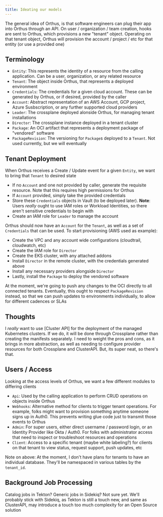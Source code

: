 ```yaml
---
title: Ideating our models
---
```


The general idea of Orthus, is that software engineers can plug their app into Orthus through an API. On user / organization / team 
creation, hooks are sent to Orthus, which provisions a new "tenant" object. Operating on that tenant object, Orthus will provision 
the account / project / etc for that entity (or use a provided one)

## Terminology
- `Entity`: This represents the identity of a resource from the calling application. Can be a user, organization, or any related resource
- `Tenant`: The object inside Orthus, that represents a deployed environment 
- `Credentials`: The credentials for a given cloud account. These can be generated by Orthus, or if desired, provided by the caller 
- `Account`: Abstract representation of an AWS Account, GCP project, Azure Susbscription, or any further supported cloud providers
- `Leader`: The crossplane deployed alonside Orthus, for managing tenant installations
- `Director`: The crossplane instance deployed in a tenant cluster
- `Package`: An OCI artifact that represents a deployment package of "vendored" software
- `PackageRevision`: The versioning for `Package`s deployed to a `Tenant`. Not used currently, but we will eventually

## Tenant Deployment 
When Orthus receives a Create / Update event for a given `Entity`, we want to bring that `Tenant` to desired state

- If no `Account` and one not provided by caller, generate the requisite resource. Note that this requires high permissions for Orthus 
- If `Account` provided, simply take the provided credentials
- Store these `Credentials` objects in Vault (to be deployed later). **Note**: Users _really_ ought to use IAM roles or Workload Identities, so there aren't sensitive credentials to begin with
- Create an IAM role for `Leader` to manage the account

Orthus should now have an `Account` for the `Tenant`, as well as a set of `Credentials` that can be used. To start provisioning (AWS used as example):
- Create the VPC and any account wide configurations (cloudtrail, cloudwatch, etc)
- Create the IAM role for `Director`
- Create the EKS cluster, with any attached addons
- Install `Director` in the remote cluster, with the credentials generated above 
- Install any necessary providers alongside `Director`
- Lastly, install the `Package` to deploy the vendored software

At the moment, we're going to push any changes to the OCI directly to all connected tenants. Eventually, this ought to 
respect `PackageRevision` instead, so that we can push updates to environments individually, to allow for different 
cadences or SLAs

## Thoughts 
I _really_ want to use [Cluster API] for the deployment of the managed Kubernetes clusters. If we do, it will be done through Crossplane 
rather than creating the manifests separately. I need to weight the pros and cons, as it brings in more abstraction, as well as needing 
to configure provider resources for both Crossplane and ClusterAPI. But, its super neat, so there's that.

## Users / Access
Looking at the access levels of Orthus, we want a few different modules to differing clients
- `Api`: Used by the calling application to perform CRUD operations on objects inside Orthus
- `Webhooks`: Alternative method for clients to trigger tenant operations. For example, folks might want to provision something anytime someone signs up in Auth0. This prevents writing glue code just to transmit those events to Orthus
- `Admin`: For super users, either direct username / password login, or an Identity Provider like Okta / Auth0. For folks with administrator access that need to inspect or troubleshoot resources and operations
- `Client`: Access to a specific tenant (maybe white labeling?) for clients on that tenant to view status, request support, push updates, etc 

Note on above: At the moment, I don't have plans for tenants to have an individual database. They'll be namespaced in various tables by the `tenant_id`. 

## Background Job Processing
Catalog jobs in Tekton? Generic jobs in Sidekiq? Not sure yet. We'll probably stick with Sidekiq, as Tekton is still a touch new, and same as ClusterAPI, 
may introduce a touch too much complexity for an Open Source solution
